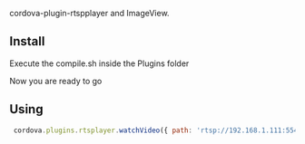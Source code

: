 cordova-plugin-rtspplayer and ImageView.

## Install

Execute the compile.sh inside the Plugins folder

Now you are ready to go

## Using

``` javascript
 cordova.plugins.rtsplayer.watchVideo({ path: 'rtsp://192.168.1.111:554/h264_stream', x: 0, y: 60, width: 500, height: 500 }, function () { }, function () {
 
```

